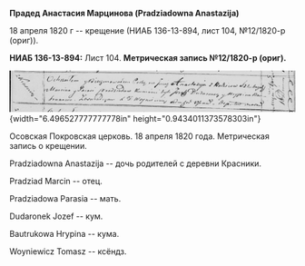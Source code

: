 **Прадед Анастасия Марцинова (Pradziadowna Anastazija)**

18 апреля 1820 г -- крещение (НИАБ 136-13-894, лист 104, №12/1820-р
(ориг)).

**НИАБ 136-13-894:** Лист 104. **Метрическая запись №12/1820-р (ориг).**

![](./media/28e09fa019a5fd1e173e6d8c82e2684619d5b12b.png){width="6.496527777777778in"
height="0.9434011373578303in"}

Осовская Покровская церковь. 18 апреля 1820 года. Метрическая запись о
крещении.

Pradziadowna Anastazija -- дочь родителей с деревни Красники.

Pradziad Marcin -- отец.

Pradziadowa Parasia -- мать.

Dudaronek Jozef -- кум.

Bautrukowa Hrypina -- кума.

Woyniewicz Tomasz -- ксёндз.
